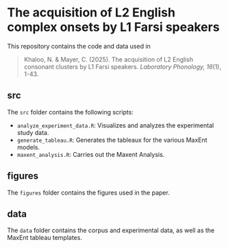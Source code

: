 # The acquisition of L2 English complex onsets by L1 Farsi speakers

This repository contains the code and data used in 

> Khaloo, N. & Mayer, C. (2025). The acquisition of L2 English consonant clusters by L1 Farsi speakers. *Laboratory Phonology, 16*(1), 1-43.

## src

The `src` folder contains the following scripts:
* `analyze_experiment_data.R`: Visualizes and analyzes the experimental study data.
* `generate_tableau.R`: Generates the tableaux for the various MaxEnt models.
* `maxent_analysis.R`: Carries out the Maxent Analysis.

## figures

The `figures` folder contains the figures used in the paper.

## data

The `data` folder contains the corpus and experimental data, as well as the
MaxEnt tableau templates.
